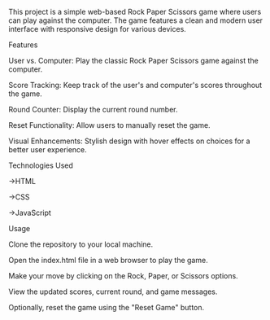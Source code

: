 
This project is a simple web-based Rock Paper Scissors game where users can play against the computer. The game features a clean and modern user interface with responsive design for various devices.

  Features
  
User vs. Computer: Play the classic Rock Paper Scissors game against the computer.

Score Tracking: Keep track of the user's and computer's scores throughout the game.

Round Counter: Display the current round number.

Reset Functionality: Allow users to manually reset the game.

Visual Enhancements: Stylish design with hover effects on choices for a better user experience.

  Technologies Used
	
->HTML

->CSS

->JavaScript

  Usage
	
Clone the repository to your local machine.

Open the index.html file in a web browser to play the game.

Make your move by clicking on the Rock, Paper, or Scissors options.

View the updated scores, current round, and game messages.

Optionally, reset the game using the "Reset Game" button.

